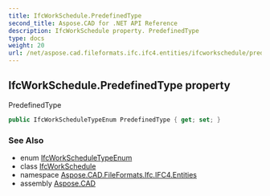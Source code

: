 ```yaml
---
title: IfcWorkSchedule.PredefinedType
second_title: Aspose.CAD for .NET API Reference
description: IfcWorkSchedule property. PredefinedType
type: docs
weight: 20
url: /net/aspose.cad.fileformats.ifc.ifc4.entities/ifcworkschedule/predefinedtype/
---
```

## IfcWorkSchedule.PredefinedType property

PredefinedType

```csharp
public IfcWorkScheduleTypeEnum PredefinedType { get; set; }
```

### See Also

* enum [IfcWorkScheduleTypeEnum](../../../aspose.cad.fileformats.ifc.ifc4.types/ifcworkscheduletypeenum/)
* class [IfcWorkSchedule](../)
* namespace [Aspose.CAD.FileFormats.Ifc.IFC4.Entities](../../ifcworkschedule/)
* assembly [Aspose.CAD](../../../)



